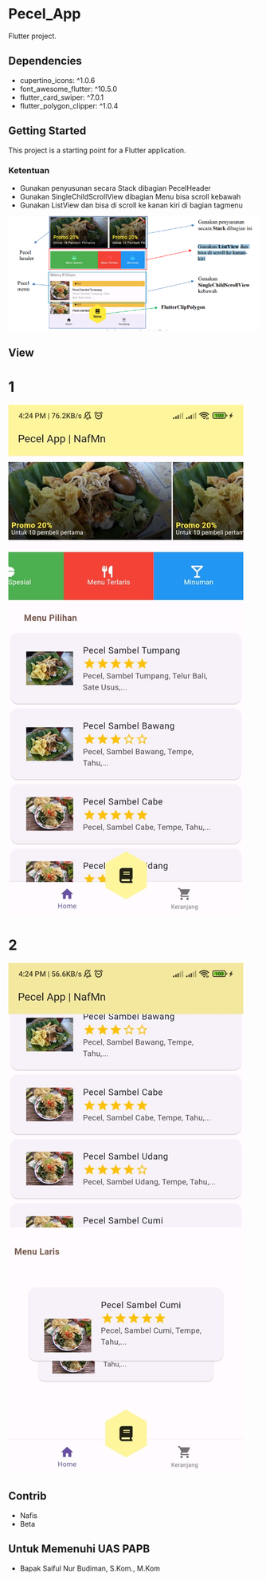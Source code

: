 # Pecel_App

Flutter project.

## Dependencies
- cupertino_icons: ^1.0.6
- font_awesome_flutter: ^10.5.0
- flutter_card_swiper: ^7.0.1
- flutter_polygon_clipper: ^1.0.4

## Getting Started

This project is a starting point for a Flutter application.

### Ketentuan 
- Gunakan penyusunan secara Stack dibagian PecelHeader
- Gunakan SingleChildScrollView dibagian Menu bisa scroll kebawah
- Gunakan ListView dan bisa di scroll ke kanan kiri di bagian tagmenu

![image](image.png)


## View
# 1
![image](image-1.jpg)
# 2
![image](image-2.jpg)


## Contrib
- Nafis
- Beta

## Untuk Memenuhi UAS PAPB
- Bapak Saiful Nur Budiman, S.Kom., M.Kom
